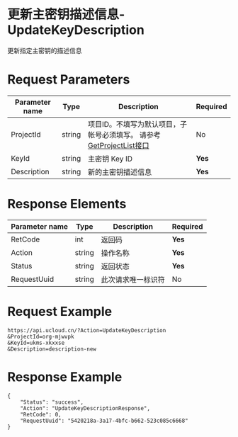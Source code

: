 # 更新主密钥描述信息-UpdateKeyDescription

更新指定主密钥的描述信息

# Request Parameters
|Parameter name|Type|Description|Required|
|---|---|---|---|
|ProjectId|string|项目ID。不填写为默认项目，子帐号必须填写。 请参考[GetProjectList接口](../summary/get_project_list.html)|No|
|KeyId|string|主密钥 Key ID|**Yes**|
|Description|string|新的主密钥描述信息|**Yes**|

# Response Elements
|Parameter name|Type|Description|Required|
|---|---|---|---|
|RetCode|int|返回码|**Yes**|
|Action|string|操作名称|**Yes**|
|Status|string|返回状态|**Yes**|
|RequestUuid|string|此次请求唯一标识符|No|

# Request Example
```
https://api.ucloud.cn/?Action=UpdateKeyDescription
&ProjectId=org-mjwvpk
&KeyId=ukms-xkxxse
&Description=description-new
```

# Response Example
```
{
    "Status": "success", 
    "Action": "UpdateKeyDescriptionResponse", 
    "RetCode": 0, 
    "RequestUuid": "5420218a-3a17-4bfc-b662-523c085c6668"
}
```

